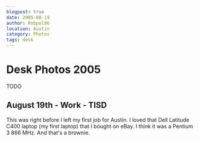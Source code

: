 ```yaml
---
blogpost: true
date: 2005-08-19
author: Robpol86
location: Austin
category: Photos
tags: desk
---
```


# Desk Photos 2005

TODO

## August 19th - Work - TISD

This was right before I left my first job for Austin. I loved that Dell Latitude C400 laptop (my first laptop) that I bought on eBay. I think it was a Pentium 3 866 MHz. And that's a brownie.

```{imgur-image} pSoGfFu
```
